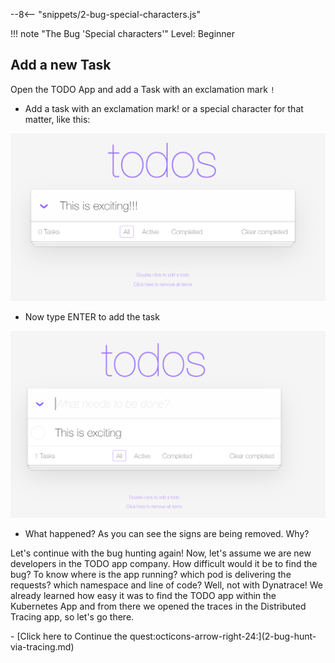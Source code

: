 --8<-- "snippets/2-bug-special-characters.js"

!!! note "The Bug 'Special characters'"
    Level: Beginner

## Add a new Task

Open the TODO App and add a Task with an exclamation mark `!`

- Add a task with an exclamation mark! or a special character for that matter, like this:

![TODO App](img/todo_app_exclamation.png)

- Now type ENTER to add the task

![TODO App](img/todo_app_exclamation2.png)

- What happened? As you can see the signs are being removed. Why?

Let's continue with the bug hunting again! Now, let's assume we are new developers in the TODO app company. How difficult would it be to find the bug? To know where is the app running? which pod is delivering the requests? which namespace and line of code? Well, not with Dynatrace! We already learned how easy it was to find the TODO app within the Kubernetes App and from there we opened the traces in the Distributed Tracing app, so let's go there.


<div class="grid cards" markdown>
- [Click here to Continue the quest:octicons-arrow-right-24:](2-bug-hunt-via-tracing.md)
</div>
